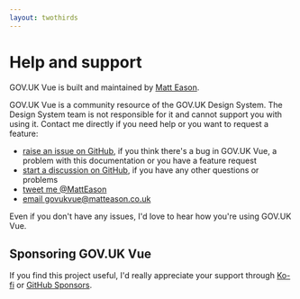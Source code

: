```yaml
---
layout: twothirds
---
```


# Help and support

GOV.UK Vue is built and maintained by [Matt Eason](https://github.com/matteason).

GOV.UK Vue is a community resource of the GOV.UK Design System. The Design System team is not
responsible for it and cannot support you with using it.
Contact me directly if you need help or you want to request a feature:

- [raise an issue on GitHub](https://github.com/govuk-vue/govuk-vue/issues), if you think there's a bug in GOV.UK Vue, a problem with this documentation or you have a feature request
- [start a discussion on GitHub](https://github.com/govuk-vue/govuk-vue/discussions), if you have any other questions or problems
- [tweet me @MattEason](https://twitter.com/matteason)
- [email govukvue@matteason.co.uk](mailto:govukvue@matteason.co.uk)

Even if you don't have any issues, I'd love to hear how you're using GOV.UK Vue.



## Sponsoring GOV.UK Vue
If you find this project useful, I'd really appreciate your support through [Ko-fi](https://ko-fi.com/matteason) or
[GitHub Sponsors](https://github.com/sponsors/govuk-vue).